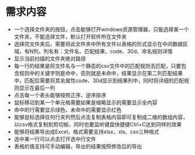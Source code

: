 # 需求内容
+ 一个选择文件夹的按钮，点击能够打开windows资源管理器，只能选择某一个文件夹，不能选择文件，默认打开软件所在文件夹
+ 选择完文件夹后，需要将此文件夹中所有文件以表格的形式显示在中间数据区域，有N列，列名有：文件名、匹配结果、code、30d、命名规则详情
+ 显示当前扫描的文件夹绝对路径
+ 每一行的结果是将文件名与一个静态的csv文件中的匹配规则去匹配，只要包含规则中的关键字则是命中，否则就是未命中，结果显示在第二列匹配结果中，匹配后需要将其余属性code、30d显示到结果列中，同时将详细的匹配规则显示在最后一列
+ 点击每一个表头能够按照正序、逆序排序
+ 鼠标移动到某一个单元格需要如果是缩略显示的需要显示全内容
+ 命中的行需要显示绿色，未命中的需要显示红色
+ 能够鼠标选择任何行夹列然后点击复制表格内容即可复制成二维的数组内容，以csv格式复制到剪切板，同时也要监听键盘快捷键Ctrl+C达到同样的效果
+ 能够将结果导出成Excel，格式需要支持xlsx、xls、csv三种格式
+ 选中某一行可以点击打开选中行文件
+ 表格的值支持可手动编辑，导出的结果按照修改后的导出
  
